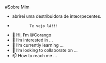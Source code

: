 #Sobre Mim
 - abrirei uma destribuidora de inteorpecentes.
 -             Te vejo lá!!!
- 🤒 Hi, I’m @Corango
- 👀 I’m interested in ...
- 🌱 I’m currently learning ...
- 💞️ I’m looking to collaborate on ...
- 📫 How to reach me ...

<!---
Corango/Corango is a ✨ special ✨ repository because its `README.md` (this file) appears on your GitHub profile.
You can click the Preview link to take a look at your changes.
--->
